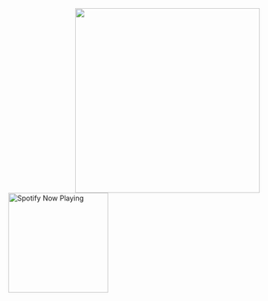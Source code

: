 <!-- [![Typing SVG](https://readme-typing-svg.demolab.com?font=Fira+Code&size=24&duration=4000&pause=200&color=FFFFFF&background=F1F1F100&center=true&vCenter=true&width=846&height=55&lines=Games+are+always+fun+in++the+eyes+of+a+child%2C;but+to+an+adult%2C;they+are+but+;one+among+many+ways+of+solving+problem.)](https://git.io/typing-svg) -->

<!-- <div style="width: 100%; height: auto; display: flex; justify-content: center;">
  <img src="assets/ganyu.gif" alt="gif" style="width: 100vw; max-width: none;" /> 
</div> -->

<div>
  <div align="center">
    <img src="assets/rin.gif" align="right" width="370px">
  </div>
  
  <br>
  <div style="margin-top: 20px;">
    <a href="https://open.spotify.com/user/henceforth">
      <img src="https://eq-effect-mischly.vercel.app/api/spotify" alt="Spotify Now Playing" width="200px" />
    </a>
  </div>
</div>

<!--
**mischly/mischly** is a ✨ _special_ ✨ repository because its `README.md` (this file) appears on your GitHub profile.

Here are some ideas to get you started:

- 🔭 I’m currently working on ...
- 🌱 I’m currently learning ...
- 👯 I’m looking to collaborate on ...
- 🤔 I’m looking for help with ...
- 💬 Ask me about ...
- 📫 How to reach me: ...
- 😄 Pronouns: ...
- ⚡ Fun fact: ...
-->
